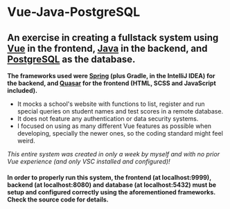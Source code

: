 # Vue-Java-PostgreSQL
## An exercise in creating a fullstack system using [Vue](https://vuejs.org/) in the frontend, [Java](https://www.java.com/) in the backend, and [PostgreSQL](https://www.postgresql.org/) as the database.

**The frameworks used were [Spring](https://spring.io/) (plus Gradle, in the IntelliJ IDEA) for the backend, and [Quasar](https://quasar.dev/) for the frontend (HTML, SCSS and JavaScript included).**

- It mocks a school's website with functions to list, register and run special queries on student names and test scores in a remote database.
- It does not feature any authentication or data security systems.
- I focused on using as many different Vue features as possible when developing, specially the newer ones, so the coding standard might feel weird.

*This entire system was created in only a week by myself and with no prior Vue experience (and only VSC installed and configured)!*

#### In order to properly run this system, the frontend (at localhost:9999), backend (at localhost:8080) and database (at localhost:5432) must be setup and configured correctly using the aforementioned frameworks. Check the source code for details. ####
